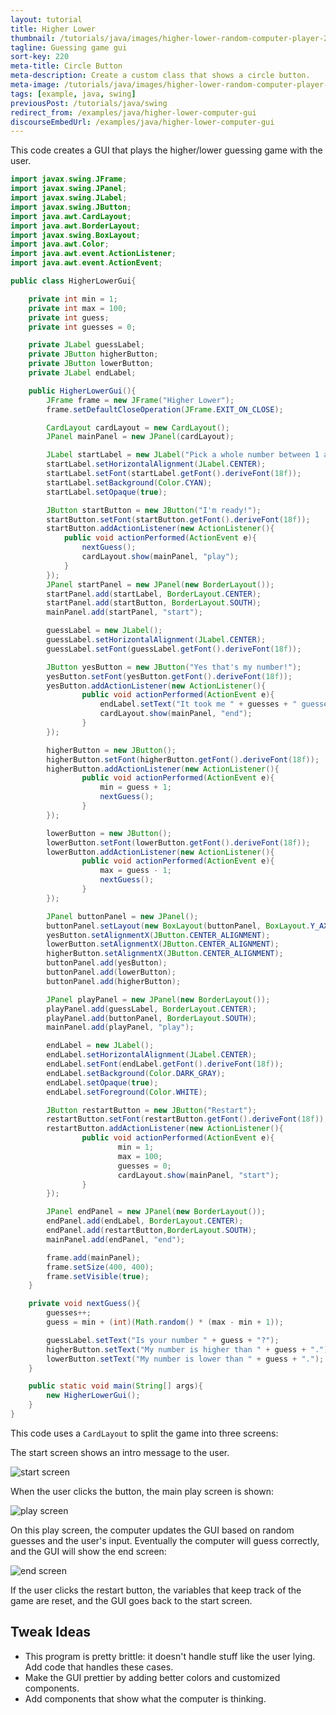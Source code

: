 ```yaml
---
layout: tutorial
title: Higher Lower
thumbnail: /tutorials/java/images/higher-lower-random-computer-player-2.png
tagline: Guessing game gui
sort-key: 220
meta-title: Circle Button
meta-description: Create a custom class that shows a circle button.
meta-image: /tutorials/java/images/higher-lower-random-computer-player-3.png
tags: [example, java, swing]
previousPost: /tutorials/java/swing
redirect_from: /examples/java/higher-lower-computer-gui
discourseEmbedUrl: /examples/java/higher-lower-computer-gui
---
```


This code creates a GUI that plays the higher/lower guessing game with the user.

```java
import javax.swing.JFrame;
import javax.swing.JPanel;
import javax.swing.JLabel;
import javax.swing.JButton;
import java.awt.CardLayout;
import java.awt.BorderLayout;
import javax.swing.BoxLayout;
import java.awt.Color;
import java.awt.event.ActionListener;
import java.awt.event.ActionEvent;

public class HigherLowerGui{

	private int min = 1;
	private int max = 100;
	private int guess;
	private int guesses = 0;

	private JLabel guessLabel;
	private JButton higherButton;
	private JButton lowerButton;
	private JLabel endLabel;

	public HigherLowerGui(){
		JFrame frame = new JFrame("Higher Lower");
		frame.setDefaultCloseOperation(JFrame.EXIT_ON_CLOSE);

		CardLayout cardLayout = new CardLayout();
		JPanel mainPanel = new JPanel(cardLayout);

		JLabel startLabel = new JLabel("Pick a whole number between 1 and 100.");
		startLabel.setHorizontalAlignment(JLabel.CENTER);
		startLabel.setFont(startLabel.getFont().deriveFont(18f));
		startLabel.setBackground(Color.CYAN);
		startLabel.setOpaque(true);

		JButton startButton = new JButton("I'm ready!");
		startButton.setFont(startButton.getFont().deriveFont(18f));
		startButton.addActionListener(new ActionListener(){
			public void actionPerformed(ActionEvent e){
				nextGuess();
				cardLayout.show(mainPanel, "play");
			}
		});
		JPanel startPanel = new JPanel(new BorderLayout());
		startPanel.add(startLabel, BorderLayout.CENTER);
		startPanel.add(startButton, BorderLayout.SOUTH);
		mainPanel.add(startPanel, "start");

		guessLabel = new JLabel();
		guessLabel.setHorizontalAlignment(JLabel.CENTER);
		guessLabel.setFont(guessLabel.getFont().deriveFont(18f));

		JButton yesButton = new JButton("Yes that's my number!");
		yesButton.setFont(yesButton.getFont().deriveFont(18f));
		yesButton.addActionListener(new ActionListener(){
				public void actionPerformed(ActionEvent e){
					endLabel.setText("It took me " + guesses + " guesses!");
					cardLayout.show(mainPanel, "end");
				}
		});

		higherButton = new JButton();
		higherButton.setFont(higherButton.getFont().deriveFont(18f));
		higherButton.addActionListener(new ActionListener(){
				public void actionPerformed(ActionEvent e){
					min = guess + 1;
					nextGuess();
				}
		});

		lowerButton = new JButton();
		lowerButton.setFont(lowerButton.getFont().deriveFont(18f));
		lowerButton.addActionListener(new ActionListener(){
				public void actionPerformed(ActionEvent e){
					max = guess - 1;
					nextGuess();
				}
		});

		JPanel buttonPanel = new JPanel();
		buttonPanel.setLayout(new BoxLayout(buttonPanel, BoxLayout.Y_AXIS));
		yesButton.setAlignmentX(JButton.CENTER_ALIGNMENT);
		lowerButton.setAlignmentX(JButton.CENTER_ALIGNMENT);
		higherButton.setAlignmentX(JButton.CENTER_ALIGNMENT);
		buttonPanel.add(yesButton);
		buttonPanel.add(lowerButton);
		buttonPanel.add(higherButton);

		JPanel playPanel = new JPanel(new BorderLayout());
		playPanel.add(guessLabel, BorderLayout.CENTER);
		playPanel.add(buttonPanel, BorderLayout.SOUTH);
		mainPanel.add(playPanel, "play");

		endLabel = new JLabel();
		endLabel.setHorizontalAlignment(JLabel.CENTER);
		endLabel.setFont(endLabel.getFont().deriveFont(18f));
		endLabel.setBackground(Color.DARK_GRAY);
		endLabel.setOpaque(true);
		endLabel.setForeground(Color.WHITE);

		JButton restartButton = new JButton("Restart");
		restartButton.setFont(restartButton.getFont().deriveFont(18f));
		restartButton.addActionListener(new ActionListener(){
				public void actionPerformed(ActionEvent e){
						min = 1;
						max = 100;
						guesses = 0;
						cardLayout.show(mainPanel, "start");
				}
		});

		JPanel endPanel = new JPanel(new BorderLayout());
		endPanel.add(endLabel, BorderLayout.CENTER);
		endPanel.add(restartButton,BorderLayout.SOUTH);
		mainPanel.add(endPanel, "end");

		frame.add(mainPanel);
		frame.setSize(400, 400);
		frame.setVisible(true);
	}

	private void nextGuess(){
		guesses++;
		guess = min + (int)(Math.random() * (max - min + 1));

		guessLabel.setText("Is your number " + guess + "?");
		higherButton.setText("My number is higher than " + guess + ".");
		lowerButton.setText("My number is lower than " + guess + ".");
	}

	public static void main(String[] args){
		new HigherLowerGui();
	}
}
```

This code uses a `CardLayout` to split the game into three screens:

The start screen shows an intro message to the user.

![start screen](/tutorials/java/images/higher-lower-computer-gui-1.png)

When the user clicks the button, the main play screen is shown:

![play screen](/tutorials/java/images/higher-lower-computer-gui-2.png)

On this play screen, the computer updates the GUI based on random guesses and the user's input. Eventually the computer will guess correctly, and the GUI will show the end screen:

![end screen](/tutorials/java/images/higher-lower-computer-gui-3.png)

If the user clicks the restart button, the variables that keep track of the game are reset, and the GUI goes back to the start screen.

## Tweak Ideas

- This program is pretty brittle: it doesn't handle stuff like the user lying. Add code that handles these cases.
- Make the GUI prettier by adding better colors and customized components.
- Add components that show what the computer is thinking.
